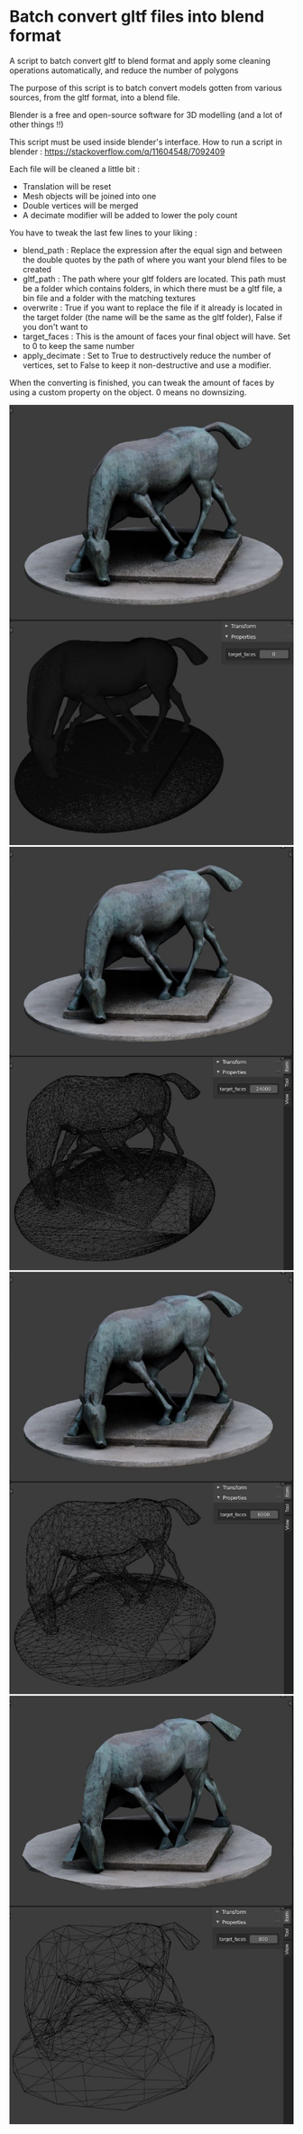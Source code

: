 # Batch convert gltf files into blend format
A script to batch convert gltf to blend format and apply some cleaning operations automatically, and reduce the number of polygons

The purpose of this script is to batch convert models gotten from various sources, from the gltf format, into a blend file.

Blender is a free and open-source software for 3D modelling (and a lot of other things !!)

This script must be used inside blender's interface. How to run a script in blender : https://stackoverflow.com/q/11604548/7092409

Each file will be cleaned a little bit :
  - Translation will be reset
  - Mesh objects will be joined into one
  - Double vertices will be merged
  - A decimate modifier will be added to lower the poly count


You have to tweak the last few lines to your liking :

- blend_path : Replace the expression after the equal sign and between the double quotes by the path of where you want your blend files to be created
- gltf_path : The path where your gltf folders are located. This path must be a folder which contains folders, in which there must be a gltf file, a bin file and a folder with the matching textures
- overwrite : True if you want to replace the file if it already is located in the target folder (the name will be the same as the gltf folder), False if you don't want to
- target_faces : This is the amount of faces your final object will have. Set to 0 to keep the same number
- apply_decimate : Set to True to destructively reduce the number of vertices, set to False to keep it non-destructive and use a modifier.

When the converting is finished, you can tweak the amount of faces by using a custom property on the object. 0 means no downsizing.

<img src="Images/target_faces_0.JPG">
<img src="Images/target_faces_24000.JPG">
<img src="Images/target_faces_6000.JPG">
<img src="Images/target_faces_500.JPG">
